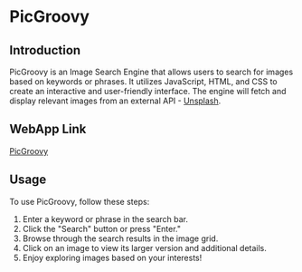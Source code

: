 # PicGroovy

## Introduction
PicGroovy is an Image Search Engine that allows users to search for images based on keywords or phrases. It utilizes JavaScript, HTML, and CSS to create an interactive and user-friendly interface. The engine will fetch and display relevant images from an external API - [Unsplash](https://unsplash.com/documentation).

## WebApp Link
[PicGroovy](https://arkaprava31.github.io/PicGroovy/)

## Usage
To use PicGroovy, follow these steps:

1. Enter a keyword or phrase in the search bar.
2. Click the "Search" button or press "Enter."
3. Browse through the search results in the image grid.
4. Click on an image to view its larger version and additional details.
5. Enjoy exploring images based on your interests!
